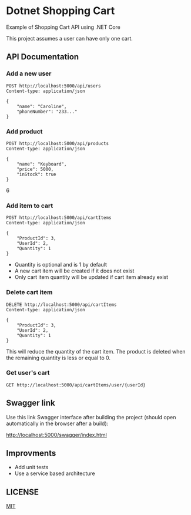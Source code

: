 # Dotnet Shopping Cart

Example of Shopping Cart API using .NET Core

This project assumes a user can have only one cart.

## API Documentation


### Add a new user

```http
POST http://localhost:5000/api/users
Content-type: application/json

{
    "name": "Caroline",
    "phoneNumber": "233..."
}
```

### Add product

```http
POST http://localhost:5000/api/products
Content-type: application/json

{
    "name": "Keyboard",
    "price": 5000,
    "inStock": true
}
```
6
### Add item to cart

```http
POST http://localhost:5000/api/cartItems
Content-type: application/json

{
    "ProductId": 3,
    "UserId": 2,
    "Quantity": 1
}
```

- Quantity is optional and is 1 by default
- A new cart item will be created if it does not exist
- Only cart item quantity will be updated if cart item already exist

### Delete cart item

```http
DELETE http://localhost:5000/api/cartItems
Content-type: application/json

{
    "ProductId": 3,
    "UserId": 2,
    "Quantity": 1
}
```

This will reduce the quantity of the cart item. The product is deleted when the remaining quantity is less or equal to 0.

### Get user's cart

```http
GET http://localhost:5000/api/cartItems/user/{userId}
```

## Swagger link

Use this link Swagger interface after building the project (should open automatically in the browser after a build):

<http://localhost:5000/swagger/index.html>

## Improvments

- Add unit tests
- Use a service based architecture 

## LICENSE

[MIT](LICENSE)

